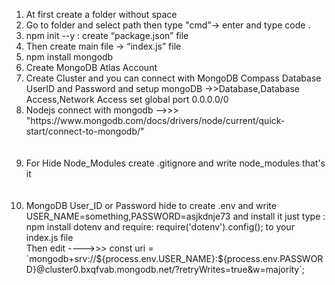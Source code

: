 <ol>
    <li>At first create a folder without space</li>
    <li>Go to folder and select path then type "cmd"-> enter and type code .</li>
    <li>npm init --y : create “package.json” file</li>
    <li>Then create main file -> “index.js” file</li>
    <li>npm install mongodb</li>
    <li>Create MongoDB Atlas Account</li>
    <li>Create Cluster and you can connect with MongoDB Compass Database UserID and Password and setup mongoDB ->>Database,Database Access,Network Access set global port 0.0.0.0/0 </li>
    <li>Nodejs connect with mongodb —>>> "https://www.mongodb.com/docs/drivers/node/current/quick-start/connect-to-mongodb/"</li> </br></br>
    <li>For Hide Node_Modules create .gitignore and write node_modules that's it</li></br></br>
    <li>MongoDB User_ID or Password hide to create .env and write USER_NAME=something,PASSWORD=asjkdnje73 and install it just type : npm install dotenv and require: require('dotenv').config(); to your index.js file</br> 
    Then edit ---->>> const uri = `mongodb+srv://${process.env.USER_NAME}:${process.env.PASSWORD}@cluster0.bxqfvab.mongodb.net/?retryWrites=true&w=majority`;</li>
</ol>
